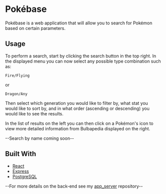 # Pokébase

Pokébase is a web application that will allow you to search for Pokémon based on certain parameters.

## Usage

To perform a search, start by clicking the search button in the top right. In the displayed menu you
can now select any possible type combination such as:

```
Fire/Flying
```

or

```
Dragon/Any
```

Then select which generation you would like to filter by, what stat you would like to sort by, and 
in what order (ascending or descending) you would like to see the results.

In the list of results on the left you can then click on a Pokémon's icon to view more detailed
information from Bulbapedia displayed on the right.

--Search by name coming soon--

## Built With

* [React](https://reactjs.org/)
* [Express](https://expressjs.com/)
* [PostgreSQL](https://www.postgresql.org/)

--For more details on the back-end see my [app_server](https://github.com/LukeRowell/app_server) repository--